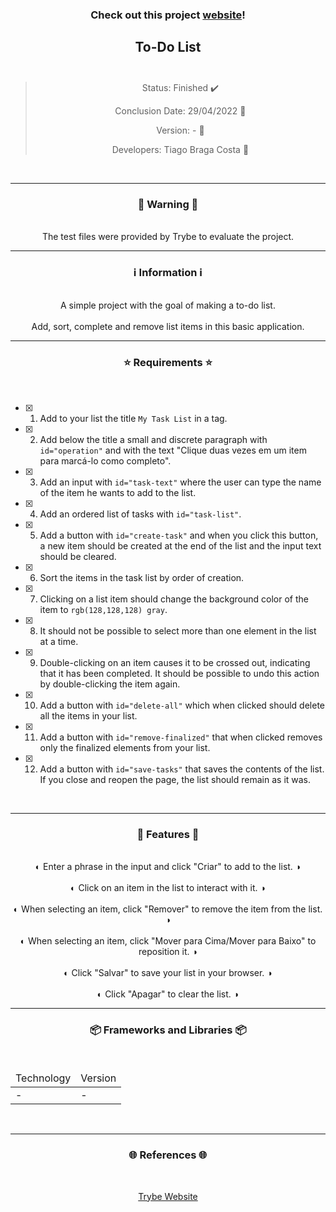 <div align="center">
  <h3>
    Check out this project <a href="https://ztiagok.github.io/trybe-04.todo-list/"> website</a>! 
  <h3>
  <h2>
    To-Do List
    <br><br>
  </h2>

  > Status: Finished ✔️
  >
  > Conclusion Date: 29/04/2022 📆
  >
  > Version: - 🧪
  >
  > Developers: Tiago Braga Costa 👤

  <br>
  <hr>
  <h3>
    🚨 Warning 🚨
  </h3>
  <br>
  <span> The test files were provided by Trybe to evaluate the project. </span>
  <br>
  <hr>
  <h3>
    ℹ️ Information ℹ️
  </h3>
  <br>
  <span> A simple project with the goal of making a to-do list. </span> 
  <br><br>
  <span> Add, sort, complete and remove list items in this basic application. </span>
  <br>
  <hr>
  <h3>
    ⭐ Requirements ⭐
  </h3>
  <div align="left">
  <br>
  
- [X] 1. Add to your list the title `My Task List` in a tag.
- [X] 2. Add below the title a small and discrete paragraph with `id="operation"` and with the text "Clique duas vezes em um item para marcá-lo como completo".
- [X] 3. Add an input with `id="task-text"` where the user can type the name of the item he wants to add to the list.
- [X] 4. Add an ordered list of tasks with `id="task-list"`.
- [X] 5. Add a button with `id="create-task"` and when you click this button, a new item should be created at the end of the list and the input text should be cleared.
- [X] 6. Sort the items in the task list by order of creation.
- [X] 7. Clicking on a list item should change the background color of the item to `rgb(128,128,128) gray`.
- [X] 8. It should not be possible to select more than one element in the list at a time.
- [X] 9. Double-clicking on an item causes it to be crossed out, indicating that it has been completed. It should be possible to undo this action by double-clicking the item again.
- [X] 10. Add a button with `id="delete-all"` which when clicked should delete all the items in your list.
- [X] 11. Add a button with `id="remove-finalized"` that when clicked removes only the finalized elements from your list.
- [X] 12. Add a button with `id="save-tasks"` that saves the contents of the list. If you close and reopen the page, the list should remain as it was.
  </div>
  <br>
  <hr>
  <h3>
    📄 Features 📄
  </h3>
  <br>
  <span> ◐ Enter a phrase in the input and click "Criar" to add to the list. ◑ </span>
  <br><br>
  <span> ◐ Click on an item in the list to interact with it. ◑ </span>
  <br><br>
  <span> ◐ When selecting an item, click "Remover" to remove the item from the list. ◑ </span>
  <br><br>
  <span> ◐ When selecting an item, click "Mover para Cima/Mover para Baixo" to reposition it. ◑ </span>
  <br><br>
  <span> ◐ Click "Salvar" to save your list in your browser. ◑ </span>
  <br><br>
  <span> ◐ Click "Apagar" to clear the list. ◑ </span>
  <br>
  <hr>
  <h3>
    📦 Frameworks and Libraries 📦
  </h3>
  <br>
  <table>
    <thead>
      <td> Technology </td>
      <td> Version </td>
    </thead>
    <tbody>
      <tr>
        <td> - </td>
        <td> - </td>
      </tr>
    </tbody>
  </table>
  <br>
  <hr>
  <h3>
    🌐 References 🌐
  </h3>
    <br>
    <p> <a href="https://www.betrybe.com/"> Trybe Website </a> </p>
</div>

